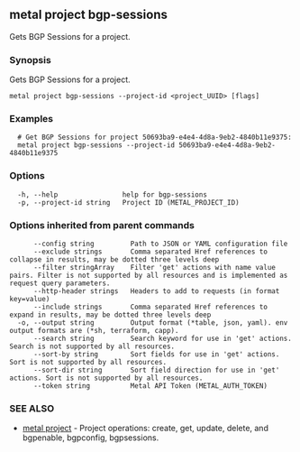 ## metal project bgp-sessions

Gets BGP Sessions for a project.

### Synopsis

Gets BGP Sessions for a project.

```
metal project bgp-sessions --project-id <project_UUID> [flags]
```

### Examples

```
  # Get BGP Sessions for project 50693ba9-e4e4-4d8a-9eb2-4840b11e9375:
  metal project bgp-sessions --project-id 50693ba9-e4e4-4d8a-9eb2-4840b11e9375
```

### Options

```
  -h, --help                help for bgp-sessions
  -p, --project-id string   Project ID (METAL_PROJECT_ID)
```

### Options inherited from parent commands

```
      --config string         Path to JSON or YAML configuration file
      --exclude strings       Comma separated Href references to collapse in results, may be dotted three levels deep
      --filter stringArray    Filter 'get' actions with name value pairs. Filter is not supported by all resources and is implemented as request query parameters.
      --http-header strings   Headers to add to requests (in format key=value)
      --include strings       Comma separated Href references to expand in results, may be dotted three levels deep
  -o, --output string         Output format (*table, json, yaml). env output formats are (*sh, terraform, capp).
      --search string         Search keyword for use in 'get' actions. Search is not supported by all resources.
      --sort-by string        Sort fields for use in 'get' actions. Sort is not supported by all resources.
      --sort-dir string       Sort field direction for use in 'get' actions. Sort is not supported by all resources.
      --token string          Metal API Token (METAL_AUTH_TOKEN)
```

### SEE ALSO

* [metal project](metal_project.md)	 - Project operations: create, get, update, delete, and bgpenable, bgpconfig, bgpsessions.

